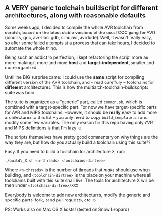 A VERY generic toolchain buildscript for different architectures, along with reasonable defaults
------------------------------------------------------------------------------------------------

Some weeks ago, I decided to compile the whole AVR toolchain from scratch, based on the latest stable
versions of the usual GCC gang for AVR (binutils, gcc, avr-libc, gdb, simulavr, avrdude). Well, it
wasn't really easy, so after some failed attempts at a process that can take hours, I decided to
automate the whole thing.

Being such an addict to perfection, I kept refactoring the script more an more, making it more and more
**host** and **target-independent**, smaller and more organized.

Until the BIG surprise came: I could use the **same** script for compiling different version of the AVR toolchain,
and – read careffuly – toolchains for **different** architectures.
This is how the multiarch-toolchain-buildscripts suite was born.

The suite is organized as a "generic" part, called `common.sh`, which is combined with a target-specific part.
For now we have target-specific parts for AVR and MIPS toolchains.
However, it should be **really** easy to add more architectures to this list – you only
need to copy `build_template.sh` and modify some few variables.
The only reason for this repo having only AVR and MIPS definitions is that I'm lazy ☺

The scripts themselves have pretty good commentary on why things are the way they are,
but how do you actually build a toolchain using this suite??

Easy. If you need to build a toolchain for architecture X, run:

```bash
./build\_X.sh <n-threads> <toolchains-dirtree>
```

Where `<n-threads>` is the number of threads that _make_ should use when building,
and `<toolchain-dirtree>` is the place on your machine where all toolchains built with this suite shall live.
The tools for architecture X will be then under `<toolchain-dirtree>/XXX`

Everybody is welcome to add new architectures, modify the generic and specific parts, fork, send pull requests, etc ☺

PS: Works also on Mac OS X hosts!  (tested on Snow Leopard)

